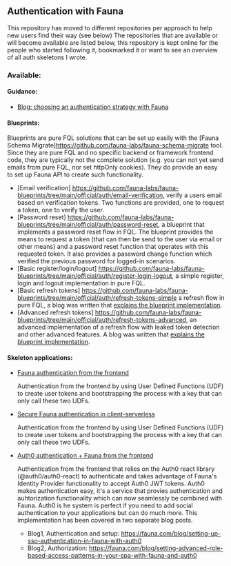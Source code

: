 ## Authentication with Fauna 

This repository has moved to different repositories per approach to help new users find their way (see below)
The repositories that are available or will become available are listed below, this repository is kept online for the people who started following it, bookmarked it or want to see an overview of all auth skeletons I wrote.  

### Available: 

#### Guidance:
- [Blog: choosing an authentication strategy with Fauna](https://fauna.com/blog/choosing-an-authentication-strategy-with-fauna)

#### Blueprints:
Blueprints are pure FQL solutions that can be set up easily with the [Fauna Schema Migrate]https://github.com/fauna-labs/fauna-schema-migrate tool. Since they are pure FQL and no specific backend or framework frontend code, they are typically not the complete solution (e.g. you can not yet send emails from pure FQL, nor set httpOnly cookies). They do provide an easy to set up Fauna API to create such functionality. 

- [Email verification] https://github.com/fauna-labs/fauna-blueprints/tree/main/official/auth/email-verification, verify a users email based on verification tokens. Two functions are provided, one to request a token, one to verify the user.
- [Password reset] https://github.com/fauna-labs/fauna-blueprints/tree/main/official/auth/password-reset, a blueprint that implements a password reset flow in FQL. The blueprint provides the means to request a token (that can then be send to the user via email or other means) and a password reset function that operates with this requested token. It also provides a password change function which verified the previous password for logged-in scenarios. 
- [Basic register/login/logout] https://github.com/fauna-labs/fauna-blueprints/tree/main/official/auth/register-login-logout, a simple register, login and logout implementation in pure FQL. 
- [Basic refresh tokens] https://github.com/fauna-labs/fauna-blueprints/tree/main/official/auth/refresh-tokens-simple a refresh flow in pure FQL, a blog was written that [explains the blueprint implementation](https://fauna.com/blog/refreshing-authentication-tokens-in-fql).
- [Advanced refresh tokens] https://github.com/fauna-labs/fauna-blueprints/tree/main/official/auth/refresh-tokens-advanced, an advanced implementation of a refresh flow with leaked token detection and other advanced features. A blog was written that [explains the blueprint implementation](https://fauna.com/blog/detecting-leaked-authentication-tokens-in-fql). 

#### Skeleton applications:

- [Fauna authentication from the frontend](https://github.com/fauna-labs/fauna-auth-skeleton-frontend) 

  Authentication from the frontend by using User Defined Functions (UDF) to create user tokens and bootstrapping the process with a key that can only call these two UDFs.

- [Secure Fauna authentication in client-serverless](https://github.com/fauna-labs/fauna-auth-skeleton-backend) 

  Authentication from the frontend by using User Defined Functions (UDF) to create user tokens and bootstrapping the process with a key that can only call these two UDFs. 

- [Auth0 authentication + Fauna from the frontend](https://github.com/fauna-labs/faunadb-auth-skeleton-frontend-with-auth0) 

  Authentication from the frontend that relies on the Auth0 react library (@auth0/auth0-react) to authenticate and takes advantage of Fauna's Identity Provider functionality to accept Auth0 JWT tokens. Auth0 makes authentication easy, it's a  service that provies authentication and auhtorization functionality which can now seamlessly be combined with Fauna. Auth0 is he system is perfect if you need to add social authentication to your applications but can do much more. This implementation has been covered in two separate blog posts. 

  - Blog1, Authentication and setup: https://fauna.com/blog/setting-up-sso-authentication-in-fauna-with-auth0
  - Blog2, Authorization: https://fauna.com/blog/setting-advanced-role-based-access-patterns-in-your-spa-with-fauna-and-auth0

